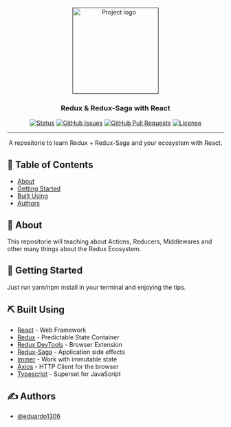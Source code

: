 <p align="center">
  <a href="" rel="noopener">
 <img width=200px height=200px src="https://d2eip9sf3oo6c2.cloudfront.net/tags/images/000/000/386/full/redux.png" alt="Project logo"></a>
</p>

<h3 align="center">Redux & Redux-Saga with React</h3>

<div align="center">

[![Status](https://img.shields.io/badge/status-active-success.svg)]()
[![GitHub Issues](https://img.shields.io/github/issues/kylelobo/The-Documentation-Compendium.svg)](https://github.com/eduardo1306/Redux-Tips/issues)
[![GitHub Pull Requests](https://img.shields.io/github/issues-pr/kylelobo/The-Documentation-Compendium.svg)](https://github.com/eduardo1306/Redux-Tips/pulls)
[![License](https://img.shields.io/badge/license-MIT-blue.svg)](/LICENSE)

</div>

---

<p align="center"> A repositorie to learn Redux + Redux-Saga and your ecosystem with React.
    <br>
</p>

## 📝 Table of Contents

- [About](#about)
- [Getting Started](#getting_started)
- [Built Using](#built_using)
- [Authors](#authors)

## 🧐 About <a name = "about"></a>

This repositorie will teaching about Actions, Reducers, Middlewares and other many things about the Redux Ecosystem.

## 🏁 Getting Started <a name = "getting_started"></a>

Just run yarn/npm install in your terminal and enjoying the tips.


## ⛏️ Built Using <a name = "built_using"></a>

- [React](https://reactjs.org//) - Web Framework
- [Redux](https://redux.js.org/) - Predictable State Container
- [Redux DevTools](https://expressjs.com/) - Browser Extension
- [Redux-Saga](https://redux-saga.js.org/) - Application side effects
- [Immer](https://immerjs.github.io/immer/docs/introduction) - Work with immutable state
- [Axios](https://nodejs.org/en/) - HTTP Client for the browser
- [Typescript](https://nodejs.org/en/) - Superset for JavaScript

## ✍️ Authors <a name = "authors"></a>

- [@eduardo1306](https://github.com/eduardo1306)
